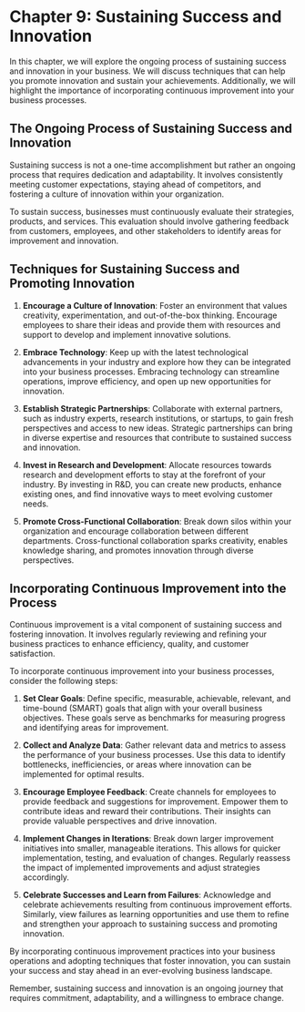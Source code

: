 Chapter 9: Sustaining Success and Innovation
============================================

In this chapter, we will explore the ongoing process of sustaining success and innovation in your business. We will discuss techniques that can help you promote innovation and sustain your achievements. Additionally, we will highlight the importance of incorporating continuous improvement into your business processes.

The Ongoing Process of Sustaining Success and Innovation
--------------------------------------------------------

Sustaining success is not a one-time accomplishment but rather an ongoing process that requires dedication and adaptability. It involves consistently meeting customer expectations, staying ahead of competitors, and fostering a culture of innovation within your organization.

To sustain success, businesses must continuously evaluate their strategies, products, and services. This evaluation should involve gathering feedback from customers, employees, and other stakeholders to identify areas for improvement and innovation.

Techniques for Sustaining Success and Promoting Innovation
----------------------------------------------------------

1. **Encourage a Culture of Innovation**: Foster an environment that values creativity, experimentation, and out-of-the-box thinking. Encourage employees to share their ideas and provide them with resources and support to develop and implement innovative solutions.

2. **Embrace Technology**: Keep up with the latest technological advancements in your industry and explore how they can be integrated into your business processes. Embracing technology can streamline operations, improve efficiency, and open up new opportunities for innovation.

3. **Establish Strategic Partnerships**: Collaborate with external partners, such as industry experts, research institutions, or startups, to gain fresh perspectives and access to new ideas. Strategic partnerships can bring in diverse expertise and resources that contribute to sustained success and innovation.

4. **Invest in Research and Development**: Allocate resources towards research and development efforts to stay at the forefront of your industry. By investing in R\&D, you can create new products, enhance existing ones, and find innovative ways to meet evolving customer needs.

5. **Promote Cross-Functional Collaboration**: Break down silos within your organization and encourage collaboration between different departments. Cross-functional collaboration sparks creativity, enables knowledge sharing, and promotes innovation through diverse perspectives.

Incorporating Continuous Improvement into the Process
-----------------------------------------------------

Continuous improvement is a vital component of sustaining success and fostering innovation. It involves regularly reviewing and refining your business practices to enhance efficiency, quality, and customer satisfaction.

To incorporate continuous improvement into your business processes, consider the following steps:

1. **Set Clear Goals**: Define specific, measurable, achievable, relevant, and time-bound (SMART) goals that align with your overall business objectives. These goals serve as benchmarks for measuring progress and identifying areas for improvement.

2. **Collect and Analyze Data**: Gather relevant data and metrics to assess the performance of your business processes. Use this data to identify bottlenecks, inefficiencies, or areas where innovation can be implemented for optimal results.

3. **Encourage Employee Feedback**: Create channels for employees to provide feedback and suggestions for improvement. Empower them to contribute ideas and reward their contributions. Their insights can provide valuable perspectives and drive innovation.

4. **Implement Changes in Iterations**: Break down larger improvement initiatives into smaller, manageable iterations. This allows for quicker implementation, testing, and evaluation of changes. Regularly reassess the impact of implemented improvements and adjust strategies accordingly.

5. **Celebrate Successes and Learn from Failures**: Acknowledge and celebrate achievements resulting from continuous improvement efforts. Similarly, view failures as learning opportunities and use them to refine and strengthen your approach to sustaining success and promoting innovation.

By incorporating continuous improvement practices into your business operations and adopting techniques that foster innovation, you can sustain your success and stay ahead in an ever-evolving business landscape.

Remember, sustaining success and innovation is an ongoing journey that requires commitment, adaptability, and a willingness to embrace change.
